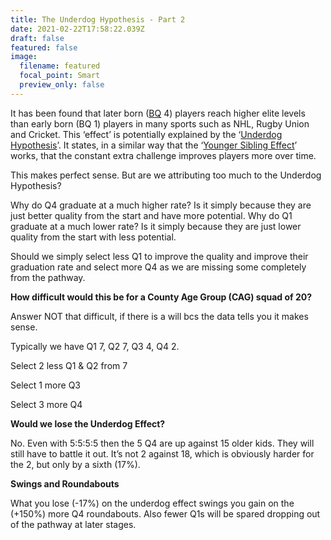 ```yaml
---
title: The Underdog Hypothesis - Part 2
date: 2021-02-22T17:58:22.039Z
draft: false
featured: false
image:
  filename: featured
  focal_point: Smart
  preview_only: false
---
```

It has been found that later born ([BQ](https://onemoresummer.co.uk/post/what-is-birth-quarter/) 4) players reach higher elite levels than early born (BQ 1) players in many sports such as NHL, Rugby Union and Cricket. This ‘effect’ is potentially explained by the ‘[Underdog Hypothesis](https://onemoresummer.co.uk/post/what-is-the-underdog-effect/)’. It states, in a similar way that the ‘[Younger Sibling Effect](https://onemoresummer.co.uk/post/the-younger-sibling-effect/)’ works, that the constant extra challenge improves players more over time.

This makes perfect sense. But are we attributing too much to the Underdog Hypothesis?

Why do Q4 graduate at a much higher rate? Is it simply because they are just better quality from the start and have more potential. Why do Q1 graduate at a much lower rate? Is it simply because they are just lower quality from the start with less potential.

Should we simply select less Q1 to improve the quality and improve their graduation rate and select more Q4 as we are missing some completely from the pathway.

**How difficult would this be for a County Age Group (CAG) squad of 20?** 

Answer NOT that difficult, if there is a will bcs the data tells you it makes sense.

Typically we have Q1 7, Q2 7, Q3 4, Q4 2.

Select 2 less Q1 & Q2 from 7

Select 1 more Q3

Select 3 more Q4

**Would we lose the Underdog Effect?**

No. Even with 5:5:5:5 then the 5 Q4 are up against 15 older kids. They will still have to battle it out. It’s not 2 against 18, which is obviously harder for the 2, but only by a sixth (17%).

**Swings and Roundabouts** 

What you lose (-17%) on the underdog effect swings you gain on the (+150%) more Q4 roundabouts. Also fewer Q1s will be spared dropping out of the pathway at later stages.
